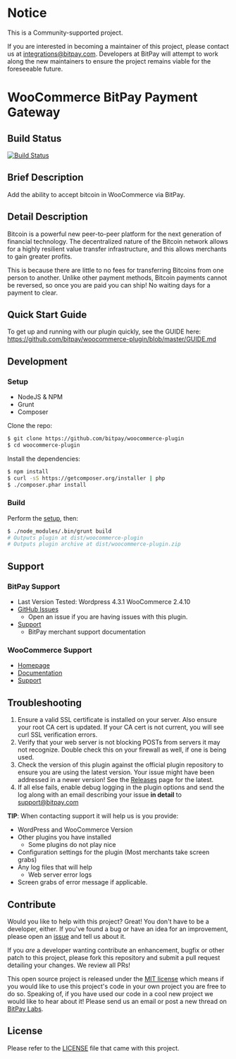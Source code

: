 # Notice

This is a Community-supported project.

If you are interested in becoming a maintainer of this project, please contact us at integrations@bitpay.com. Developers at BitPay will attempt to work along the new maintainers to ensure the project remains viable for the foreseeable future.

WooCommerce BitPay Payment Gateway
=====================

## Build Status

[![Build Status](https://travis-ci.org/bitpay/woocommerce-plugin.svg?branch=master)](https://travis-ci.org/bitpay/woocommerce-plugin)

## Brief Description

Add the ability to accept bitcoin in WooCommerce via BitPay.

## Detail Description

Bitcoin is a powerful new peer-to-peer platform for the next generation of financial technology. The decentralized nature of the Bitcoin network allows for a highly resilient value transfer infrastructure, and this allows merchants to gain greater profits.

This is because there are little to no fees for transferring Bitcoins from one person to another. Unlike other payment methods, Bitcoin payments cannot be reversed, so once you are paid you can ship! No waiting days for a payment to clear.


## Quick Start Guide

To get up and running with our plugin quickly, see the GUIDE here: https://github.com/bitpay/woocommerce-plugin/blob/master/GUIDE.md


## Development

### Setup

 * NodeJS & NPM
 * Grunt
 * Composer
 
Clone the repo:
```bash
$ git clone https://github.com/bitpay/woocommerce-plugin
$ cd woocommerce-plugin
```

Install the dependencies:
```bash
$ npm install
$ curl -sS https://getcomposer.org/installer | php
$ ./composer.phar install
```

### Build

Perform the [setup](#Setup), then:
```bash
$ ./node_modules/.bin/grunt build
# Outputs plugin at dist/woocommerce-plugin
# Outputs plugin archive at dist/woocommerce-plugin.zip
```

## Support

### BitPay Support

* Last Version Tested: Wordpress 4.3.1 WooCommerce 2.4.10
* [GitHub Issues](https://github.com/bitpay/woocommerce-plugin/issues)
  * Open an issue if you are having issues with this plugin.
* [Support](https://help.bitpay.com)
  * BitPay merchant support documentation

### WooCommerce Support

* [Homepage](http://www.woothemes.com/woocommerce/)
* [Documentation](http://docs.woothemes.com)
* [Support](https://support.woothemes.com)

## Troubleshooting

1. Ensure a valid SSL certificate is installed on your server. Also ensure your root CA cert is updated. If your CA cert is not current, you will see curl SSL verification errors.
2. Verify that your web server is not blocking POSTs from servers it may not recognize. Double check this on your firewall as well, if one is being used.
3. Check the version of this plugin against the official plugin repository to ensure you are using the latest version. Your issue might have been addressed in a newer version! See the [Releases](https://github.com/bitpay/woocommerce-plugin/releases) page for the latest.
4. If all else fails, enable debug logging in the plugin options and send the log along with an email describing your issue **in detail** to support@bitpay.com

**TIP**: When contacting support it will help us is you provide:

* WordPress and WooCommerce Version
* Other plugins you have installed
  * Some plugins do not play nice
* Configuration settings for the plugin (Most merchants take screen grabs)
* Any log files that will help
  * Web server error logs
* Screen grabs of error message if applicable.

## Contribute

Would you like to help with this project?  Great!  You don't have to be a developer, either.  If you've found a bug or have an idea for an improvement, please open an [issue](https://github.com/bitpay/woocommerce-plugin/issues) and tell us about it.

If you *are* a developer wanting contribute an enhancement, bugfix or other patch to this project, please fork this repository and submit a pull request detailing your changes.  We review all PRs!

This open source project is released under the [MIT license](http://opensource.org/licenses/MIT) which means if you would like to use this project's code in your own project you are free to do so.  Speaking of, if you have used our code in a cool new project we would like to hear about it!  Please send us an email or post a new thread on [BitPay Labs](https://labs.bitpay.com).

## License

Please refer to the [LICENSE](https://github.com/bitpay/woocommerce-plugin/blob/master/LICENSE) file that came with this project.
